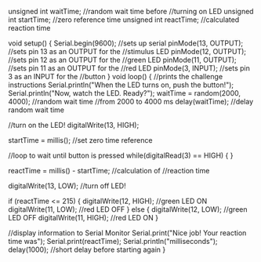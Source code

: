 unsigned int waitTime;   //random wait time before
                         //turning on LED
unsigned int startTime;  //zero reference time
unsigned int reactTime;  //calculated reaction time

void setup()
{
  Serial.begin(9600);  //sets up serial
  pinMode(13, OUTPUT); //sets pin 13 as an OUTPUT for the 
                       //stimulus LED
  pinMode(12, OUTPUT); //sets pin 12 as an OUTPUT for the
                       //green LED
  pinMode(11, OUTPUT); //sets pin 11 as an OUTPUT for the
                       //red LED 
  pinMode(3, INPUT);   //sets pin 3 as an INPUT for the
                       //button
}
void loop()
{
//prints the challenge instructions
  Serial.println("When the LED turns on, push the button!");
  Serial.println("Now, watch the LED. Ready?");
  waitTime = random(2000, 4000); //random wait time 
                                 //from 2000 to 4000 ms
  delay(waitTime);  //delay random wait time
  
  //turn on the LED!
  digitalWrite(13, HIGH);    

  startTime = millis();  //set zero time reference

  //loop to wait until button is pressed
  while(digitalRead(3) == HIGH) 
  { 
  }

  reactTime = millis() - startTime; //calculation of 
                                    //reaction time
  
  digitalWrite(13, LOW);  //turn off LED!

  if (reactTime <= 215)
  {
    digitalWrite(12, HIGH);  //green LED ON
    digitalWrite(11, LOW);   //red LED OFF
  }
  else
  {
    digitalWrite(12, LOW);   //green LED OFF
    digitalWrite(11, HIGH);  //red LED ON
  }
  
  //display information to Serial Monitor 
  Serial.print("Nice job! Your reaction time was");
  Serial.print(reactTime);
  Serial.println("milliseconds");
  delay(1000);    //short delay before starting again 
}